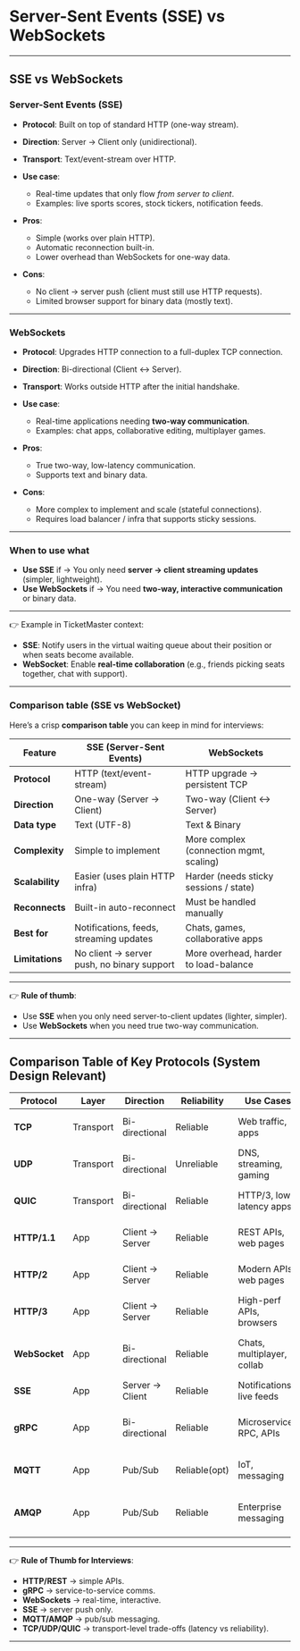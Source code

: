 # **Server-Sent Events (SSE) vs WebSockets**

---

## SSE vs WebSockets

### **Server-Sent Events (SSE)**

* **Protocol**: Built on top of standard HTTP (one-way stream).
* **Direction**: Server → Client only (unidirectional).
* **Transport**: Text/event-stream over HTTP.
* **Use case**:

    * Real-time updates that only flow *from server to client*.
    * Examples: live sports scores, stock tickers, notification feeds.
* **Pros**:

    * Simple (works over plain HTTP).
    * Automatic reconnection built-in.
    * Lower overhead than WebSockets for one-way data.
* **Cons**:

    * No client → server push (client must still use HTTP requests).
    * Limited browser support for binary data (mostly text).

---

### **WebSockets**

* **Protocol**: Upgrades HTTP connection to a full-duplex TCP connection.
* **Direction**: Bi-directional (Client ↔ Server).
* **Transport**: Works outside HTTP after the initial handshake.
* **Use case**:

    * Real-time applications needing **two-way communication**.
    * Examples: chat apps, collaborative editing, multiplayer games.
* **Pros**:

    * True two-way, low-latency communication.
    * Supports text and binary data.
* **Cons**:

    * More complex to implement and scale (stateful connections).
    * Requires load balancer / infra that supports sticky sessions.

---

### **When to use what**

* **Use SSE** if → You only need **server → client streaming updates** (simpler, lightweight).
* **Use WebSockets** if → You need **two-way, interactive communication** or binary data.

---

👉 Example in TicketMaster context:

* **SSE**: Notify users in the virtual waiting queue about their position or when seats become available.
* **WebSocket**: Enable **real-time collaboration** (e.g., friends picking seats together, chat with support).

---
### **Comparison table (SSE vs WebSocket)** 

Here’s a crisp **comparison table** you can keep in mind for interviews:

| Feature          | **SSE (Server-Sent Events)**               | **WebSockets**                          |
|------------------|--------------------------------------------|-----------------------------------------|
| **Protocol**     | HTTP (text/event-stream)                   | HTTP upgrade → persistent TCP           |
| **Direction**    | One-way (Server → Client)                  | Two-way (Client ↔ Server)               |
| **Data type**    | Text (UTF-8)                               | Text & Binary                           |
| **Complexity**   | Simple to implement                        | More complex (connection mgmt, scaling) |
| **Scalability**  | Easier (uses plain HTTP infra)             | Harder (needs sticky sessions / state)  |
| **Reconnects**   | Built-in auto-reconnect                    | Must be handled manually                |
| **Best for**     | Notifications, feeds, streaming updates    | Chats, games, collaborative apps        |
| **Limitations**  | No client → server push, no binary support | More overhead, harder to load-balance   |

---

👉 **Rule of thumb**:

* Use **SSE** when you only need server-to-client updates (lighter, simpler).
* Use **WebSockets** when you need true two-way communication.

---

## Comparison Table of Key Protocols (System Design Relevant)

| Protocol      | Layer      | Direction         | Reliability    | Use Cases                   | Pros                                 | Cons                              |
|---------------|------------|-------------------|----------------|-----------------------------|--------------------------------------| --------------------------------- |
| **TCP**       | Transport  | Bi-directional    | Reliable       | Web traffic, apps           | Guarantees delivery/order            | Higher latency than UDP           |
| **UDP**       | Transport  | Bi-directional    | Unreliable     | DNS, streaming, gaming      | Low overhead, fast                   | No guarantee of delivery/order    |
| **QUIC**      | Transport  | Bi-directional    | Reliable       | HTTP/3, low-latency apps    | Faster, connection migration         | Newer, less mature infra support  |
| **HTTP/1.1**  | App        | Client → Server   | Reliable       | REST APIs, web pages        | Simple, widely supported             | Head-of-line blocking             |
| **HTTP/2**    | App        | Client → Server   | Reliable       | Modern APIs, web pages      | Multiplexing, header compression     | Harder debugging, infra upgrade   |
| **HTTP/3**    | App        | Client → Server   | Reliable       | High-perf APIs, browsers    | Built on QUIC, lower latency         | Still rolling out globally        |
| **WebSocket** | App        | Bi-directional    | Reliable       | Chats, multiplayer, collab  | Real-time, two-way                   | Complex scaling (sticky sessions) |
| **SSE**       | App        | Server → Client   | Reliable       | Notifications, live feeds   | Simple, auto-reconnect               | One-way only, text only           |
| **gRPC**      | App        | Bi-directional    | Reliable       | Microservices RPC, APIs     | Efficient, strongly typed (Protobuf) | Less human-readable than REST     |
| **MQTT**      | App        | Pub/Sub           | Reliable(opt)  | IoT, messaging              | Lightweight, works on poor nets      | Limited use outside IoT           |
| **AMQP**      | App        | Pub/Sub           | Reliable       | Enterprise messaging        | Rich features (routing, acks)        | Heavier protocol, higher overhead |

---

👉 **Rule of Thumb for Interviews**:

* **HTTP/REST** → simple APIs.
* **gRPC** → service-to-service comms.
* **WebSockets** → real-time, interactive.
* **SSE** → server push only.
* **MQTT/AMQP** → pub/sub messaging.
* **TCP/UDP/QUIC** → transport-level trade-offs (latency vs reliability).

---